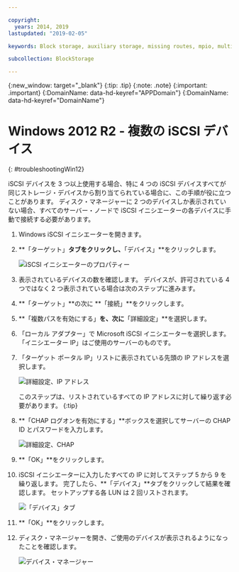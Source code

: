 ```yaml
---

copyright:
  years: 2014, 2019
lastupdated: "2019-02-05"

keywords: Block storage, auxiliary storage, missing routes, mpio, multipath, windows, troubleshooting

subcollection: BlockStorage

---
```


{:new_window: target="_blank"}
{:tip: .tip}
{:note: .note}
{:important: .important}
{:DomainName: data-hd-keyref="APPDomain"}
{:DomainName: data-hd-keyref="DomainName"}


# Windows 2012 R2 - 複数の iSCSI デバイス
{: #troubleshootingWin12}

iSCSI デバイスを 3 つ以上使用する場合、特に 4 つの iSCSI デバイスすべてが同じストレージ・デバイスから割り当てられている場合に、この手順が役に立つことがあります。 ディスク・マネージャーに 2 つのデバイスしか表示されていない場合、すべてのサーバー・ノードで iSCSI イニシエーターの各デバイスに手動で接続する必要があります。

1. Windows iSCSI イニシエーターを開きます。
2. **「ターゲット」**タブをクリックし、**「デバイス」**をクリックします。

   ![iSCSI イニシエーターのプロパティー](/images/win12-ts1.png)
3. 表示されているデバイスの数を確認します。 デバイスが、許可されている 4 つではなく 2 つ表示されている場合は次のステップに進みます。
4. **「ターゲット」**の次に **「接続」**をクリックします。
5. **「複数パスを有効にする」**を、次に**「詳細設定」**を選択します。
6. 「ローカル アダプター」で Microsoft iSCSI イニシエーターを選択します。 「イニシエーター IP」はご使用のサーバーのものです。
7. 「ターゲット ポータル IP」リストに表示されている先頭の IP アドレスを選択します。

   ![詳細設定、IP アドレス](/images/win12-ts3.png)

   このステップは、リストされているすべての IP アドレスに対して繰り返す必要があります。
   {:tip}

8. **「CHAP ログオンを有効にする」**ボックスを選択してサーバーの CHAP ID とパスワードを入力します。

   ![詳細設定、CHAP](/images/win12-ts4.png)
9. **「OK」**をクリックします。
10. iSCSI イニシエーターに入力したすべての IP に対してステップ 5 から 9 を繰り返します。 完了したら、**「デバイス」**タブをクリックして結果を確認します。 セットアップする各 LUN は 2 回リストされます。

    ![「デバイス」タブ](/images/win12-ts5.png)
11. **「OK」**をクリックします。
12. ディスク・マネージャーを開き、ご使用のデバイスが表示されるようになったことを確認します。

    ![デバイス・マネージャー](/images/win12-ts6.png)
